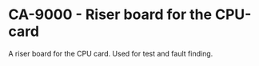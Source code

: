 # CA-9000 - Riser board for the CPU-card
A riser board for the CPU card. Used for test and fault finding.